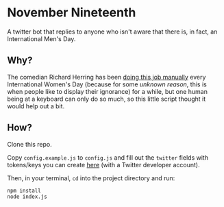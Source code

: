 # November Nineteenth

A twitter bot that replies to anyone who isn't aware that there is, in fact, an International Men's Day.

## Why?

The comedian Richard Herring has been [doing this job manually](http://www.telegraph.co.uk/comedy/comedians/richard-herring-spends-international-womens-day-fighting-sexism/) every International Women's Day (because for some _unknown reason_, this is when people like to display their ignorance) for a while, but one human being at a keyboard can only do so much, so this little script thought it would help out a bit.

## How?

Clone this repo.

Copy `config.example.js` to `config.js` and fill out the `twitter` fields with tokens/keys you can create [here](https://apps.twitter.com/) (with a Twitter developer account).

Then, in your terminal, `cd` into the project directory and run:

    npm install
    node index.js
